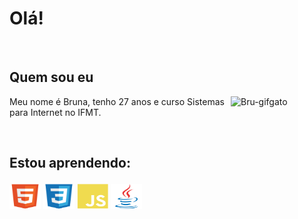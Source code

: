  <div>
    <h1>Olá!</h1> <br>
    <h2>Quem sou eu </h2>
    <img align="right" alt="Bru-gifgato" height="100" width="150" src="http://pa1.narvii.com/6461/bce4acd5b7e15ca478b7b08b65e3f9815b57a68f_00.gif"> 
    <p>Meu nome é Bruna, tenho 27 anos e curso Sistemas para Internet no IFMT. </p> <br>
    <h2><p>Estou aprendendo: </p></h2>
     <img align="center" alt="Bru-HTML" height="40" width="50" src="https://raw.githubusercontent.com/devicons/devicon/master/icons/html5/html5-original.svg">
     <img align="center" alt="Bru-CSS" height="40" width="50" src="https://raw.githubusercontent.com/devicons/devicon/master/icons/css3/css3-original.svg">
     <img align="center" alt="Bru-Js" height="40" width="50" src="https://raw.githubusercontent.com/devicons/devicon/master/icons/javascript/javascript-plain.svg">
     <img align="center" alt="Bru-Java" height="40" width="50" src="https://raw.githubusercontent.com/devicons/devicon/master/icons/java/java-original.svg"> 
   </div>
